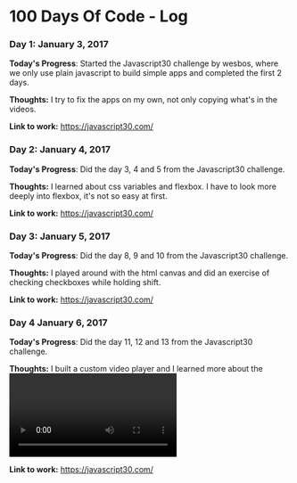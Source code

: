 # 100 Days Of Code - Log

### Day 1: January 3, 2017

**Today's Progress**: Started the Javascript30 challenge by wesbos, where we only use plain javascript to build simple apps and completed the first 2 days.

**Thoughts:** I try to fix the apps on my own, not only copying what's in the videos.

**Link to work:** https://javascript30.com/

### Day 2: January 4, 2017

**Today's Progress**: Did the day 3, 4 and 5 from the Javascript30 challenge.

**Thoughts:** I learned about css variables and flexbox. I have to look more deeply into flexbox, it's not so easy at first.

**Link to work:** https://javascript30.com/

### Day 3: January 5, 2017

**Today's Progress**: Did the day 8, 9 and 10 from the Javascript30 challenge.

**Thoughts:** I played around with the html canvas and did an exercise of checking checkboxes while holding shift.

**Link to work:** https://javascript30.com/

### Day 4 January 6, 2017

**Today's Progress**: Did the day 11, 12 and 13 from the Javascript30 challenge.

**Thoughts:** I built a custom video player and I learned more about the <video> HTML5 tag, built a KONAMI key sequence and did some slide-in effect on images when scrolling.

**Link to work:** https://javascript30.com/
